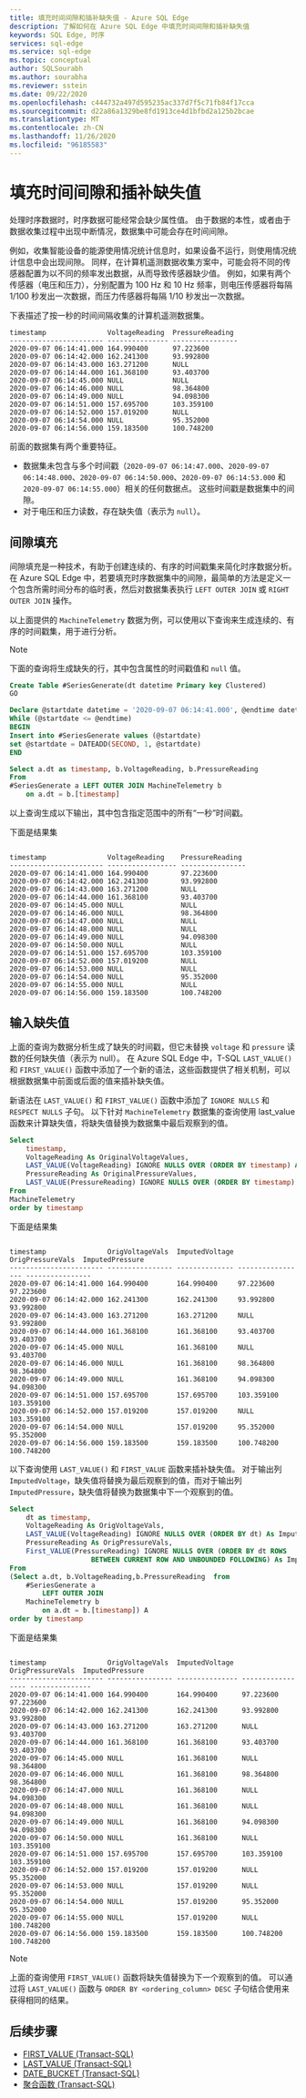 ```yaml
---
title: 填充时间间隙和插补缺失值 - Azure SQL Edge
description: 了解如何在 Azure SQL Edge 中填充时间间隙和插补缺失值
keywords: SQL Edge, 时序
services: sql-edge
ms.service: sql-edge
ms.topic: conceptual
author: SQLSourabh
ms.author: sourabha
ms.reviewer: sstein
ms.date: 09/22/2020
ms.openlocfilehash: c444732a497d595235ac337d7f5c71fb84f17cca
ms.sourcegitcommit: d22a86a1329be8fd1913ce4d1bfbd2a125b2bcae
ms.translationtype: MT
ms.contentlocale: zh-CN
ms.lasthandoff: 11/26/2020
ms.locfileid: "96185583"
---
```

# <a name="filling-time-gaps-and-imputing-missing-values"></a>填充时间间隙和插补缺失值 

处理时序数据时，时序数据可能经常会缺少属性值。 由于数据的本性，或者由于数据收集过程中出现中断情况，数据集中可能会存在时间间隙。

例如，收集智能设备的能源使用情况统计信息时，如果设备不运行，则使用情况统计信息中会出现间隙。 同样，在计算机遥测数据收集方案中，可能会将不同的传感器配置为以不同的频率发出数据，从而导致传感器缺少值。 例如，如果有两个传感器（电压和压力），分别配置为 100 Hz 和 10 Hz 频率，则电压传感器将每隔 1/100 秒发出一次数据，而压力传感器将每隔 1/10 秒发出一次数据。

下表描述了按一秒的时间间隔收集的计算机遥测数据集。 

```
timestamp               VoltageReading  PressureReading
----------------------- --------------- ----------------
2020-09-07 06:14:41.000 164.990400      97.223600
2020-09-07 06:14:42.000 162.241300      93.992800
2020-09-07 06:14:43.000 163.271200      NULL
2020-09-07 06:14:44.000 161.368100      93.403700
2020-09-07 06:14:45.000 NULL            NULL
2020-09-07 06:14:46.000 NULL            98.364800
2020-09-07 06:14:49.000 NULL            94.098300
2020-09-07 06:14:51.000 157.695700      103.359100
2020-09-07 06:14:52.000 157.019200      NULL
2020-09-07 06:14:54.000 NULL            95.352000
2020-09-07 06:14:56.000 159.183500      100.748200

```

前面的数据集有两个重要特征。 

- 数据集未包含与多个时间戳（`2020-09-07 06:14:47.000`、`2020-09-07 06:14:48.000`、`2020-09-07 06:14:50.000`、`2020-09-07 06:14:53.000` 和 `2020-09-07 06:14:55.000`）相关的任何数据点。 这些时间戳是数据集中的间隙。  
- 对于电压和压力读数，存在缺失值（表示为 `null`）。 

## <a name="gap-filling"></a>间隙填充 

间隙填充是一种技术，有助于创建连续的、有序的时间戳集来简化时序数据分析。 在 Azure SQL Edge 中，若要填充时序数据集中的间隙，最简单的方法是定义一个包含所需时间分布的临时表，然后对数据集表执行 `LEFT OUTER JOIN` 或 `RIGHT OUTER JOIN` 操作。 

以上面提供的 `MachineTelemetry` 数据为例，可以使用以下查询来生成连续的、有序的时间戳集，用于进行分析。 

> [!NOTE]
> 下面的查询将生成缺失的行，其中包含属性的时间戳值和 `null` 值。 

```sql
Create Table #SeriesGenerate(dt datetime Primary key Clustered)
GO

Declare @startdate datetime = '2020-09-07 06:14:41.000', @endtime datetime = '2020-09-07 06:14:56.000'
While (@startdate <= @endtime)
BEGIN
Insert into #SeriesGenerate values (@startdate)
set @startdate = DATEADD(SECOND, 1, @startdate)
END

Select a.dt as timestamp, b.VoltageReading, b.PressureReading 
From 
#SeriesGenerate a LEFT OUTER JOIN MachineTelemetry b 
    on a.dt = b.[timestamp]
```
以上查询生成以下输出，其中包含指定范围中的所有“一秒”时间戳。

下面是结果集

```

timestamp               VoltageReading    PressureReading
----------------------- ----------------- ----------------
2020-09-07 06:14:41.000 164.990400        97.223600
2020-09-07 06:14:42.000 162.241300        93.992800
2020-09-07 06:14:43.000 163.271200        NULL
2020-09-07 06:14:44.000 161.368100        93.403700
2020-09-07 06:14:45.000 NULL              NULL
2020-09-07 06:14:46.000 NULL              98.364800
2020-09-07 06:14:47.000 NULL              NULL
2020-09-07 06:14:48.000 NULL              NULL
2020-09-07 06:14:49.000 NULL              94.098300
2020-09-07 06:14:50.000 NULL              NULL
2020-09-07 06:14:51.000 157.695700        103.359100
2020-09-07 06:14:52.000 157.019200        NULL
2020-09-07 06:14:53.000 NULL              NULL
2020-09-07 06:14:54.000 NULL              95.352000
2020-09-07 06:14:55.000 NULL              NULL
2020-09-07 06:14:56.000 159.183500        100.748200
```

## <a name="imputing-missing-values"></a>输入缺失值

上面的查询为数据分析生成了缺失的时间戳，但它未替换 `voltage` 和 `pressure` 读数的任何缺失值（表示为 null）。 在 Azure SQL Edge 中，T-SQL `LAST_VALUE()` 和 `FIRST_VALUE()` 函数中添加了一个新的语法，这些函数提供了相关机制，可以根据数据集中前面或后面的值来插补缺失值。 

新语法在 `LAST_VALUE()` 和 `FIRST_VALUE()` 函数中添加了 `IGNORE NULLS` 和 `RESPECT NULLS` 子句。 以下针对 `MachineTelemetry` 数据集的查询使用 last_value 函数来计算缺失值，将缺失值替换为数据集中最后观察到的值。

```sql
Select 
    timestamp,
    VoltageReading As OriginalVoltageValues,
    LAST_VALUE(VoltageReading) IGNORE NULLS OVER (ORDER BY timestamp) As ImputedUsingLastValue, 
    PressureReading As OriginalPressureValues,
    LAST_VALUE(PressureReading) IGNORE NULLS OVER (ORDER BY timestamp) As ImputedUsingLastValue
From 
MachineTelemetry 
order by timestamp 
```
下面是结果集

```

timestamp               OrigVoltageVals  ImputedVoltage OrigPressureVals  ImputedPressure
----------------------- ---------------- -------------- ----------------- ----------------
2020-09-07 06:14:41.000 164.990400       164.990400     97.223600         97.223600
2020-09-07 06:14:42.000 162.241300       162.241300     93.992800         93.992800
2020-09-07 06:14:43.000 163.271200       163.271200     NULL              93.992800
2020-09-07 06:14:44.000 161.368100       161.368100     93.403700         93.403700
2020-09-07 06:14:45.000 NULL             161.368100     NULL              93.403700
2020-09-07 06:14:46.000 NULL             161.368100     98.364800         98.364800
2020-09-07 06:14:49.000 NULL             161.368100     94.098300         94.098300
2020-09-07 06:14:51.000 157.695700       157.695700     103.359100        103.359100
2020-09-07 06:14:52.000 157.019200       157.019200     NULL              103.359100
2020-09-07 06:14:54.000 NULL             157.019200     95.352000         95.352000
2020-09-07 06:14:56.000 159.183500       159.183500     100.748200        100.748200

```

以下查询使用 `LAST_VALUE()` 和 `FIRST_VALUE` 函数来插补缺失值。 对于输出列 `ImputedVoltage`，缺失值将替换为最后观察到的值，而对于输出列 `ImputedPressure`，缺失值将替换为数据集中下一个观察到的值。 

```sql
Select 
    dt as timestamp, 
    VoltageReading As OrigVoltageVals,
    LAST_VALUE(VoltageReading) IGNORE NULLS OVER (ORDER BY dt) As ImputedVoltage, 
    PressureReading As OrigPressureVals,
    First_VALUE(PressureReading) IGNORE NULLS OVER (ORDER BY dt ROWS 
                    BETWEEN CURRENT ROW AND UNBOUNDED FOLLOWING) As ImputedPressure
From 
(Select a.dt, b.VoltageReading,b.PressureReading  from 
    #SeriesGenerate a 
        LEFT OUTER JOIN 
    MachineTelemetry b 
        on a.dt = b.[timestamp]) A
order by timestamp
```
下面是结果集

```

timestamp               OrigVoltageVals  ImputedVoltage  OrigPressureVals  ImputedPressure
----------------------- ---------------- --------------- ----------------- ---------------
2020-09-07 06:14:41.000 164.990400       164.990400      97.223600         97.223600
2020-09-07 06:14:42.000 162.241300       162.241300      93.992800         93.992800
2020-09-07 06:14:43.000 163.271200       163.271200      NULL              93.403700
2020-09-07 06:14:44.000 161.368100       161.368100      93.403700         93.403700
2020-09-07 06:14:45.000 NULL             161.368100      NULL              98.364800
2020-09-07 06:14:46.000 NULL             161.368100      98.364800         98.364800
2020-09-07 06:14:47.000 NULL             161.368100      NULL              94.098300
2020-09-07 06:14:48.000 NULL             161.368100      NULL              94.098300
2020-09-07 06:14:49.000 NULL             161.368100      94.098300         94.098300
2020-09-07 06:14:50.000 NULL             161.368100      NULL              103.359100
2020-09-07 06:14:51.000 157.695700       157.695700      103.359100        103.359100
2020-09-07 06:14:52.000 157.019200       157.019200      NULL              95.352000
2020-09-07 06:14:53.000 NULL             157.019200      NULL              95.352000
2020-09-07 06:14:54.000 NULL             157.019200      95.352000         95.352000
2020-09-07 06:14:55.000 NULL             157.019200      NULL              100.748200
2020-09-07 06:14:56.000 159.183500       159.183500      100.748200        100.748200
```

> [!NOTE]
> 上面的查询使用 `FIRST_VALUE()` 函数将缺失值替换为下一个观察到的值。 可以通过将 `LAST_VALUE()` 函数与 `ORDER BY <ordering_column> DESC` 子句结合使用来获得相同的结果。

## <a name="next-steps"></a>后续步骤 

- [FIRST_VALUE (Transact-SQL)](/sql/t-sql/functions/first-value-transact-sql?toc=%2fazure%2fazure-sql-edge%2ftoc.json)
- [LAST_VALUE (Transact-SQL)](/sql/t-sql/functions/last-value-transact-sql?toc=%2fazure%2fazure-sql-edge%2ftoc.json)
- [DATE_BUCKET (Transact-SQL)](date-bucket-tsql.md)
- [聚合函数 (Transact-SQL)](/sql/t-sql/functions/aggregate-functions-transact-sql)